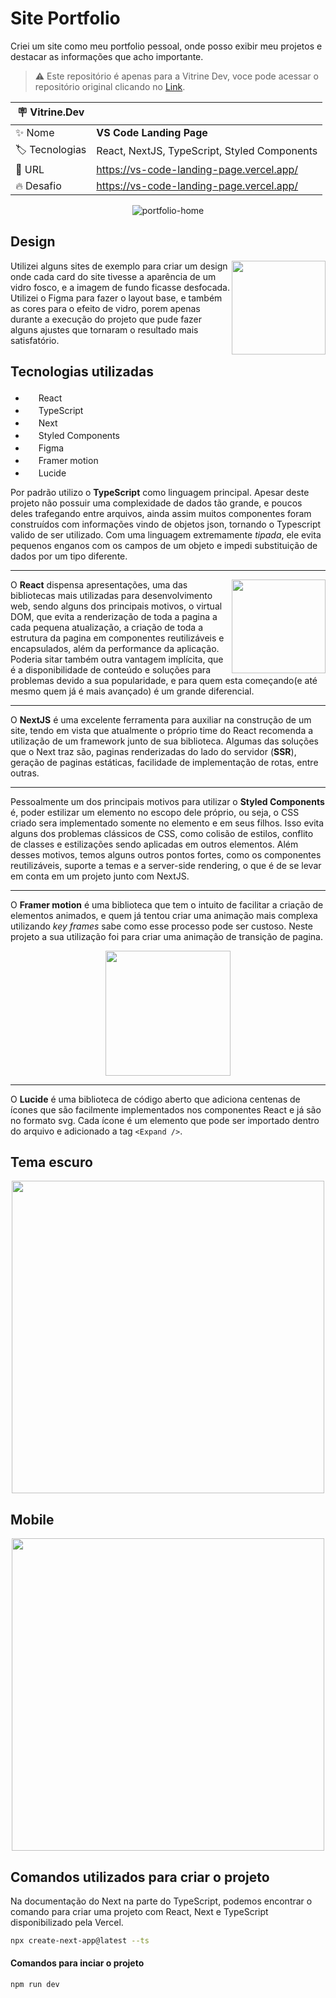 # Site Portfolio

Criei um site como meu portfolio pessoal, onde posso exibir meu projetos e destacar as informações que acho importante. 

> :warning: Este repositório é apenas para a Vitrine Dev, voce pode acessar o repositório original clicando no <a href="https://github.com/juliu-cesar/Portfolio">Link</a>.

| :placard: Vitrine.Dev |     |
| -------------  | --- |
| :sparkles: Nome        | **VS Code Landing Page**
| :label: Tecnologias | React, NextJS, TypeScript, Styled Components
| :rocket: URL         | https://vs-code-landing-page.vercel.app/
| :fire: Desafio     | https://vs-code-landing-page.vercel.app/

<div align="center" height="700">
  
![portfolio-home](https://github.com/JuliuCesarC/Portfolio/assets/106402577/b24cf524-30e1-4700-82d1-da293544dcc9.png#vitrinedev)
  
</div>

## Design

<img src="https://user-images.githubusercontent.com/121033909/232162538-68ecdab5-6984-4973-99b5-ddab88d62bb5.png" height="150" align="right" />

Utilizei alguns sites de exemplo para criar um design onde cada card do site tivesse a aparência de um vidro fosco, e a imagem de fundo ficasse desfocada. Utilizei o Figma para fazer o layout base, e também as cores para o efeito de vidro, porem apenas durante a execução do projeto que pude fazer alguns ajustes que tornaram o resultado mais satisfatório.

## Tecnologias utilizadas

<ul list-style="none">

  <li><img src="https://cdn.jsdelivr.net/gh/devicons/devicon/icons/react/react-original.svg" height="17" /> React</li>
  <li><img src="https://cdn.jsdelivr.net/gh/devicons/devicon/icons/typescript/typescript-original.svg" height="17" /> TypeScript</li>
  <li><img src="https://user-images.githubusercontent.com/121033909/218092081-8feb03b4-7444-4018-a550-e704a77bc53f.svg" height="17" /> Next</li>
  <li><img src="https://user-images.githubusercontent.com/121033909/218092677-03759c36-3450-4cdb-be27-24e892913862.png" height="17"/> Styled Components</li>
  <li><img src="https://cdn.jsdelivr.net/gh/devicons/devicon/icons/figma/figma-original.svg" height="17"/> Figma</li>
  <li><img src="https://user-images.githubusercontent.com/121033909/232154892-371a4d9b-5dfe-4eee-a71c-323dec4fffe4.png" height="17"/> Framer motion</li>
  <li><img src="https://user-images.githubusercontent.com/121033909/232154904-8fc1bf29-f0ef-4a65-b7a6-42a1fb27f6d7.png" height="17"/> Lucide</li>

</ul>

Por padrão utilizo o **TypeScript** como linguagem principal. Apesar deste projeto não possuir uma complexidade de dados tão grande, e poucos deles trafegando entre arquivos, ainda assim muitos componentes foram construídos com informações vindo de objetos json, tornando o Typescript valido de ser utilizado. Com uma linguagem extremamente *tipada*, ele evita pequenos enganos com os campos de um objeto e impedi substituição de dados por um tipo diferente.

___

<img src="https://user-images.githubusercontent.com/121033909/232574244-ff907f65-87dd-435c-8366-8f7c54d34ffc.png" height="150" align="right" />

O **React** dispensa apresentações, uma das bibliotecas mais utilizadas para desenvolvimento web, sendo alguns dos principais motivos, o virtual DOM, que evita a renderização de toda a pagina a cada pequena atualização, a criação de toda a estrutura da pagina em componentes reutilizáveis e encapsulados, além da performance da aplicação. Poderia sitar também outra vantagem implícita, que é a disponibilidade de conteúdo e soluções para problemas devido a sua popularidade, e para quem esta começando(e até mesmo quem já é mais avançado) é um grande diferencial.

___

O **NextJS** é uma excelente ferramenta para auxiliar na construção de um site, tendo em vista que atualmente o próprio time do React recomenda a utilização de um framework junto de sua biblioteca. Algumas das soluções que o Next traz são, paginas renderizadas do lado do servidor (**SSR**), geração de paginas estáticas, facilidade de implementação de rotas, entre outras.

___

Pessoalmente um dos principais motivos para utilizar o **Styled Components** é, poder estilizar um elemento no escopo dele próprio, ou seja, o CSS criado sera implementado somente no elemento e em seus filhos. Isso evita alguns dos problemas clássicos de CSS, como colisão de estilos, conflito de classes e estilizações sendo aplicadas em outros elementos. Além desses motivos, temos alguns outros pontos fortes, como os componentes reutilizáveis, suporte a temas e a server-side rendering, o que é de se levar em conta em um projeto junto com NextJS.

___

O **Framer motion** é uma biblioteca que tem o intuito de facilitar a criação de elementos animados, e quem já tentou criar uma animação mais complexa utilizando *key frames* sabe como esse processo pode ser custoso. Neste projeto a sua utilização foi para criar uma animação de transição de pagina.

<div align="center">
<img src="https://user-images.githubusercontent.com/121033909/232593589-00e9304d-765b-41fa-a8cb-402b3ee56faa.gif" height="200"/>
</div>

___

O **Lucide** é uma biblioteca de código aberto que adiciona centenas de ícones que são facilmente implementados nos componentes React e já são no formato svg. Cada ícone é um elemento que pode ser importado dentro do arquivo e adicionado a tag `<Expand />`.

## Tema escuro

<div align="center">

<img src="https://user-images.githubusercontent.com/121033909/232614003-bc0c9bf4-9542-4831-acc1-6b22dc80563b.png" height="500"/>

</div>

## Mobile

<div align="center">

<img src="https://user-images.githubusercontent.com/121033909/232614018-9eb8ccea-a23b-4398-a020-b2caf3a302d9.png" height="500"/>

</div>

## Comandos utilizados para criar o projeto

Na documentação do Next na parte do TypeScript, podemos encontrar o comando para criar uma projeto com React, Next e TypeScript disponibilizado pela Vercel.

```bash
npx create-next-app@latest --ts
```

#### Comandos para inciar o projeto

```bash
npm run dev
```
